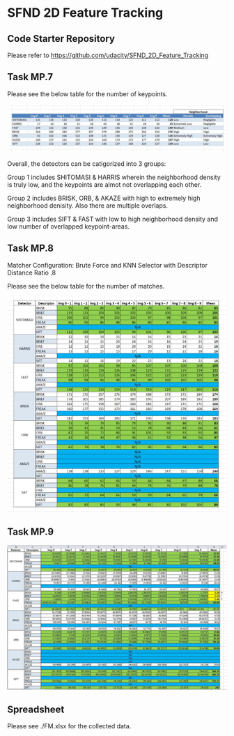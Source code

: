 # SFND 2D Feature Tracking

## Code Starter Repository
Please refer to https://github.com/udacity/SFND_2D_Feature_Tracking

## Task MP.7
Please see the below table for the number of keypoints.

<img src="images/2DFM1.JPG"/>

Overall, the detectors can be catigorized into 3 groups:

Group 1 includes SHITOMASI & HARRIS wherein the neighborhood density is truly low, and the keypoints are almot not overlapping each other.

Group 2 includes BRISK, ORB, & AKAZE with high to extremely high neighborhood denisity. Also there are multiple overlaps. 

Group 3 includes SIFT & FAST with low to high neighborhood density and low number of overlapped keypoint-areas.


## Task MP.8
Matcher Configuration: Brute Force and KNN Selector with Descriptor Distance Ratio .8

Please see the below table for the number of matches.

<img src="images/2DFM2.JPG"/>

## Task MP.9

<img src="images/2DFM3.JPG"/>

## Spreadsheet 
Please see ./FM.xlsx for the collected data.
